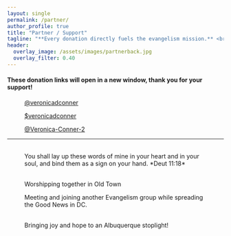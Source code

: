 ```yaml
---
layout: single
permalink: /partner/
author_profile: true
title: "Partner / Support"
tagline: "**Every donation directly fuels the evangelism mission.** <br>Your generous support helps provide Bibles, gospel tracts, travel expenses, care packages for the homeless, and essential outreach supplies—ensuring the message of salvation can go farther and touch more lives."
header:
  overlay_image: /assets/images/partnerback.jpg
  overlay_filter: 0.40
---
```


#### These donation links will open in a new window, thank you for your support!

<figure style="width: 150px">
  <a href="https://paypal.me/veronicadconner" target="_blank"><img src="{{ site.url }}{{ site.baseurl }}/assets/images/paypal.png" alt="" /></a>
  <figcaption><a class="btn btn--inverse" href="https://paypal.me/veronicadconner" target="_blank">@veronicadconner</a></figcaption>
</figure>

<figure style="width: 150px">
  <a href="https://cash.app/$veronicadconner" target="_blank"><img src="{{ site.url }}{{ site.baseurl }}/assets/images/cashapp.png" alt="" /></a>
  <figcaption><a class="btn" href="https://cash.app/$veronicadconner" target="_blank">$veronicadconner</a></figcaption>
</figure>

<figure style="width: 150px">
  <a href="https://venmo.com/Veronica-Conner-2" target="_blank"><img src="{{ site.url }}{{ site.baseurl }}/assets/images/venmo.png" alt="" /></a>
  <figcaption><a class="btn btn--primary" href="https://venmo.com/Veronica-Conner-2" target="_blank">@Veronica-Conner-2</a></figcaption>
</figure>

---

<figure class="third">
	<img src="{{ site.url }}{{ site.baseurl }}/assets/images/messagecards.jpg" alt="">
	<img src="{{ site.url }}{{ site.baseurl }}/assets/images/jesussaves.jpg" alt="">
	<img src="{{ site.url }}{{ site.baseurl }}/assets/images/braceletbump.jpg" alt="">
	<figcaption>You shall lay up these words of mine in your heart and in your soul, and bind them as a sign on your hand. *Deut 11:18*</figcaption>
</figure>

<figure class="half">
	<img src="{{ site.url }}{{ site.baseurl }}/assets/images/oldtown1.jpg" alt="">
	<img src="{{ site.url }}{{ site.baseurl }}/assets/images/oldtown2.jpg" alt="">
	<figcaption>Worshipping together in Old Town</figcaption>
</figure>

<figure>
<img src="{{ site.url }}{{ site.baseurl }}/assets/images/dcgroup1.jpg" alt="">
<figcaption>Meeting and joining another Evangelism group while spreading the Good News in DC.</figcaption>
</figure>

<figure class="third">
	<img src="{{ site.url }}{{ site.baseurl }}/assets/images/stoplight4.jpg" alt="">
	<img src="{{ site.url }}{{ site.baseurl }}/assets/images/stoplight2.jpg" alt="">
	<img src="{{ site.url }}{{ site.baseurl }}/assets/images/stoplight3.jpg" alt="">
	<figcaption>Bringing joy and hope to an Albuquerque stoplight!</figcaption>
</figure>